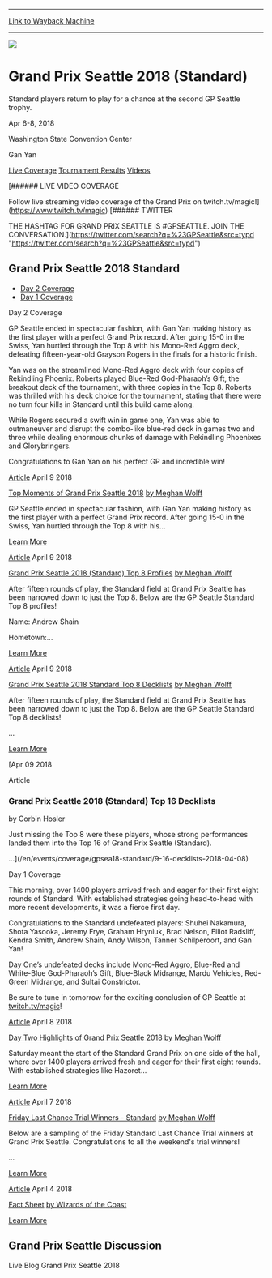 
---
[Link to Wayback Machine](https://web.archive.org/web/20180409160415/https://magic.wizards.com/en/events/coverage/gpsea18-standard)

[_metadata_:generator]:- "Drupal 7 (http://drupal.org)"
[_metadata_:node]:- "1262296"
[_metadata_:source]:- "div-block-system-main"
[_metadata_:title]:- "Grand Prix Seattle 2018 (Standard)"
[_metadata_:wayback_capture_timestamp]:- "2018-04-09 16:04:15"
[_metadata_:wayback_raw_url]:- "https://web.archive.org/web/20180409160415id_/https://magic.wizards.com/en/events/coverage/gpsea18-standard"
[_metadata_:wayback_url]:- "https://magic.wizards.com/en/events/coverage/gpsea18-standard"
---










![](https://media.magic.wizards.com/gpsea18-modern-trophy.jpg)




Grand Prix Seattle 2018 (Standard)
==================================




Standard players return to play for a chance at the second GP Seattle trophy.






Apr 6-8, 2018


Washington State Convention Center



Gan Yan













[Live Coverage](/en/events/coverage/gpsea18-standard) [Tournament Results](/en/events/coverage/gpsea18-standard/tournament-results) [Videos](/en/events/coverage/gpsea18-standard/videos) 








[###### LIVE VIDEO COVERAGE


Follow live streaming video coverage of the Grand Prix on twitch.tv/magic!](https://www.twitch.tv/magic)
[###### TWITTER


THE HASHTAG FOR GRAND PRIX SEATTLE IS #GPSEATTLE. JOIN THE CONVERSATION.](https://twitter.com/search?q=%23GPSeattle&src=typd "https://twitter.com/search?q=%23GPSeattle&src=typd")



Grand Prix Seattle 2018 Standard
--------------------------------




* [Day 2 Coverage](#tabs-0)
* [Day 1 Coverage](#tabs-1)


Day 2 Coverage



GP Seattle ended in spectacular fashion, with Gan Yan making history as the first player with a perfect Grand Prix record. After going 15-0 in the Swiss, Yan hurtled through the Top 8 with his Mono-Red Aggro deck, defeating fifteen-year-old Grayson Rogers in the finals for a historic finish.


Yan was on the streamlined Mono-Red Aggro deck with four copies of Rekindling Phoenix. Roberts played Blue-Red God-Pharaoh’s Gift, the breakout deck of the tournament, with three copies in the Top 8. Roberts was thrilled with his deck choice for the tournament, stating that there were no turn four kills in Standard until this build came along.


While Rogers secured a swift win in game one, Yan was able to outmaneuver and disrupt the combo-like blue-red deck in games two and three while dealing enormous chunks of damage with Rekindling Phoenixes and Glorybringers.


Congratulations to Gan Yan on his perfect GP and incredible win!








[Article](/en/events/coverage/gpsea18-standard/top-moments-2018-04-08)
 April 9 2018 


[Top Moments of Grand Prix Seattle 2018](/en/events/coverage/gpsea18-standard/top-moments-2018-04-08)
[by Meghan Wolff](/en/events/coverage/gpsea18-standard/top-moments-2018-04-08)

GP Seattle ended in spectacular fashion, with Gan Yan making history as the first player with a perfect Grand Prix record. After going 15-0 in the Swiss, Yan hurtled through the Top 8 with his...


[Learn More](/en/events/coverage/gpsea18-standard/top-moments-2018-04-08)










[Article](/en/events/coverage/gpsea18-standard/top-8-profiles-2018-04-08)
 April 9 2018 


[Grand Prix Seattle 2018 (Standard) Top 8 Profiles](/en/events/coverage/gpsea18-standard/top-8-profiles-2018-04-08)
[by Meghan Wolff](/en/events/coverage/gpsea18-standard/top-8-profiles-2018-04-08)

After fifteen rounds of play, the Standard field at Grand Prix Seattle has been narrowed down to just the Top 8. Below are the GP Seattle Standard Top 8 profiles!



Name: Andrew Shain

Hometown:...


[Learn More](/en/events/coverage/gpsea18-standard/top-8-profiles-2018-04-08)










[Article](/en/events/coverage/gpsea18-standard/top-8-decklists-2018-04-08)
 April 9 2018 


[Grand Prix Seattle 2018 Standard Top 8 Decklists](/en/events/coverage/gpsea18-standard/top-8-decklists-2018-04-08)
[by Meghan Wolff](/en/events/coverage/gpsea18-standard/top-8-decklists-2018-04-08)

After fifteen rounds of play, the Standard field at Grand Prix Seattle has been narrowed down to just the Top 8. Below are the GP Seattle Standard Top 8 decklists!



 

 ...


[Learn More](/en/events/coverage/gpsea18-standard/top-8-decklists-2018-04-08)










[Apr
09
2018




Article



### Grand Prix Seattle 2018 (Standard) Top 16 Decklists


by Corbin Hosler




 Just missing the Top 8 were these players, whose strong performances landed them into the Top 16 of Grand Prix Seattle (Standard).



 

 
 ...](/en/events/coverage/gpsea18-standard/9-16-decklists-2018-04-08)





Day 1 Coverage



This morning, over 1400 players arrived fresh and eager for their first eight rounds of Standard. With established strategies going head-to-head with more recent developments, it was a fierce first day.


Congratulations to the Standard undefeated players: Shuhei Nakamura, Shota Yasooka, Jeremy Frye, Graham Hryniuk, Brad Nelson, Elliot Radsliff, Kendra Smith, Andrew Shain, Andy Wilson, Tanner Schilperoort, and Gan Yan!


Day One’s undefeated decks include Mono-Red Aggro, Blue-Red and White-Blue God-Pharaoh’s Gift, Blue-Black Midrange, Mardu Vehicles, Red-Green Midrange, and Sultai Constrictor.


Be sure to tune in tomorrow for the exciting conclusion of GP Seattle at [twitch.tv/magic](http://twitch.tv/magic)!








[Article](/en/events/coverage/gpsea18-legacy/day-2-highlights-2018-04-07)
 April 8 2018 


[Day Two Highlights of Grand Prix Seattle 2018](/en/events/coverage/gpsea18-legacy/day-2-highlights-2018-04-07)
[by Meghan Wolff](/en/events/coverage/gpsea18-legacy/day-2-highlights-2018-04-07)

Saturday meant the start of the Standard Grand Prix on one side of the hall, where over 1400 players arrived fresh and eager for their first eight rounds. With established strategies like Hazoret...


[Learn More](/en/events/coverage/gpsea18-legacy/day-2-highlights-2018-04-07)










[Article](/en/events/coverage/gpsea18-standard/friday-last-chance-trial-winners-standard-2018-04-07)
 April 7 2018 


[Friday Last Chance Trial Winners - Standard](/en/events/coverage/gpsea18-standard/friday-last-chance-trial-winners-standard-2018-04-07)
[by Meghan Wolff](/en/events/coverage/gpsea18-standard/friday-last-chance-trial-winners-standard-2018-04-07)

Below are a sampling of the Friday Standard Last Chance Trial winners at Grand Prix Seattle. Congratulations to all the weekend's trial winners!


 

 

 ...


[Learn More](/en/events/coverage/gpsea18-standard/friday-last-chance-trial-winners-standard-2018-04-07)










[Article](/en/events/coverage/gpsea18/fact-sheet)
 April 4 2018 


[Fact Sheet](/en/events/coverage/gpsea18/fact-sheet)
[by Wizards of the Coast](/en/events/coverage/gpsea18/fact-sheet)


[Learn More](/en/events/coverage/gpsea18/fact-sheet)















Grand Prix Seattle Discussion
-----------------------------


Live Blog Grand Prix Seattle 2018
 







